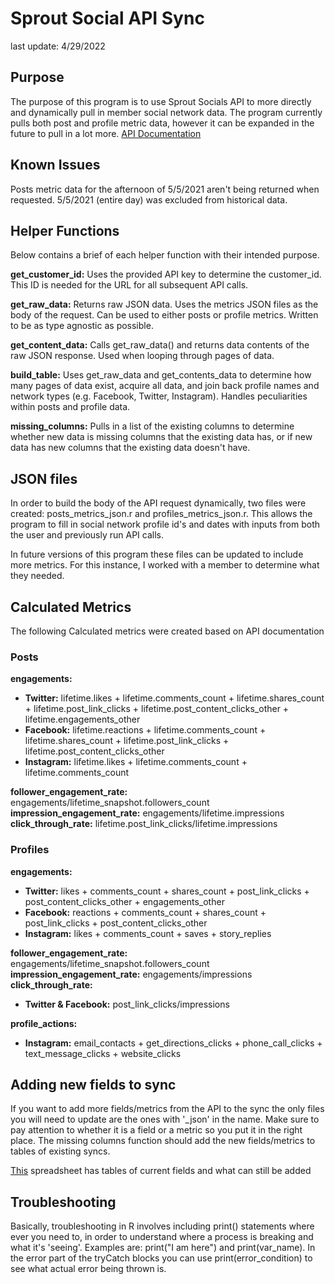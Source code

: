 # Sprout Social API Sync
last update: 4/29/2022

## Purpose
The purpose of this program is to use Sprout Socials API to more directly and dynamically pull in member social network data. The program currently pulls both post and profile metric data, however it can be expanded in the future to pull in a lot more. [API Documentation](https://api.sproutsocial.com/docs/)

## Known Issues
Posts metric data for the afternoon of 5/5/2021 aren't being returned when requested. 5/5/2021 (entire day) was excluded from historical data.

## Helper Functions
Below contains a brief of each helper function with their intended purpose.

**get_customer_id:** Uses the provided API key to determine the customer_id. This ID is needed for the URL for all subsequent API calls.

**get_raw_data:** Returns raw JSON data. Uses the metrics JSON files as the body of the request. Can be used to either posts or profile metrics. Written to be as type agnostic as possible.

**get_content_data:** Calls get_raw_data() and returns data contents of the raw JSON response. Used when looping through pages of data.

**build_table:** Uses get_raw_data and get_contents_data to determine how many pages of data exist, acquire all data, and join back profile names and network types (e.g. Facebook, Twitter, Instagram). Handles peculiarities within posts and profile data.

**missing_columns:** Pulls in a list of the existing columns to determine whether new data is missing columns that the existing data has, or if new data has new columns that the existing data doesn't have.

## JSON files
In order to build the body of the API request dynamically, two files were created: posts_metrics_json.r and profiles_metrics_json.r. This allows the program to fill in social network profile id's and dates with inputs from both the user and previously run API calls.

In future versions of this program these files can be updated to include more metrics. For this instance, I worked with a member to determine what they needed.

## Calculated Metrics
The following Calculated metrics were created based on API documentation

### Posts
**engagements:**  

* **Twitter:** lifetime.likes + lifetime.comments_count + lifetime.shares_count + lifetime.post_link_clicks + lifetime.post_content_clicks_other + lifetime.engagements_other  
* **Facebook:** lifetime.reactions + lifetime.comments_count + lifetime.shares_count + lifetime.post_link_clicks + lifetime.post_content_clicks_other  
* **Instagram:** lifetime.likes + lifetime.comments_count + lifetime.comments_count  

**follower_engagement_rate:** engagements/lifetime_snapshot.followers_count  
**impression_engagement_rate:** engagements/lifetime.impressions  
**click_through_rate:** lifetime.post_link_clicks/lifetime.impressions

### Profiles
**engagements:**  

* **Twitter:** likes + comments_count + shares_count + post_link_clicks + post_content_clicks_other + engagements_other  
* **Facebook:** reactions + comments_count + shares_count + post_link_clicks + post_content_clicks_other  
* **Instagram:** likes + comments_count + saves + story_replies  

**follower_engagement_rate:** engagements/lifetime_snapshot.followers_count  
**impression_engagement_rate:** engagements/impressions  
**click_through_rate:**  

* **Twitter & Facebook:** post_link_clicks/impressions  

**profile_actions:**  

* **Instagram:** email_contacts + get_directions_clicks + phone_call_clicks + text_message_clicks + website_clicks  

## Adding new fields to sync
If you want to add more fields/metrics from the API to the sync the only files you will need to update are the ones with '_json' in the name. Make sure to pay attention to whether it is a field or a metric so you put it in the right place. The missing columns function should add the new fields/metrics to tables of existing syncs.

[This](https://docs.google.com/spreadsheets/d/1ms38UVT2Na3ts3HjOX5vFSXey8sba_CqR3xd_6S3KvM/edit#gid=0) spreadsheet has tables of current fields and what can still be added

## Troubleshooting
Basically, troubleshooting in R involves including print() statements where ever you need to, in order to understand where a process is breaking and what it's 'seeing'. Examples are: print("I am here") and print(var_name). In the error part of the tryCatch blocks you can use print(error_condition) to see what actual error being thrown is.
